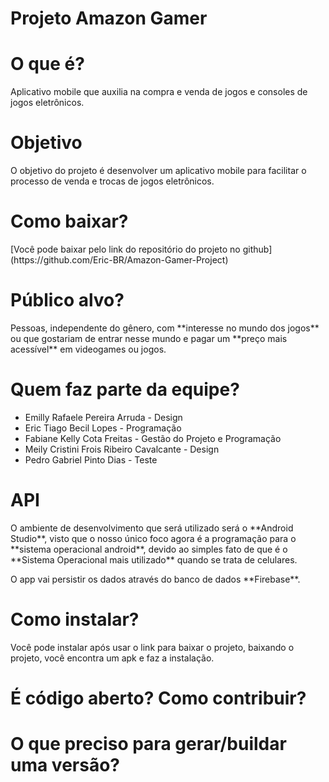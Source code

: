 <h1>Projeto Amazon Gamer</h1>

<h1>O que é?</h1>

<p>Aplicativo mobile que auxilia na compra e venda de jogos e consoles de jogos eletrônicos.</p>

<h1>Objetivo</h1>

<p>O objetivo do projeto é desenvolver um aplicativo mobile para facilitar o processo de venda e trocas de jogos eletrônicos.</p>

<h1>Como baixar?</h1>

<p>[Você pode baixar pelo link do repositório do projeto no github](https://github.com/Eric-BR/Amazon-Gamer-Project)</p>

<h1>Público alvo?</h1>

<p>Pessoas, independente do gênero, com **interesse no mundo dos jogos** ou que gostariam de entrar nesse mundo e pagar um **preço mais acessível** em videogames ou jogos.</p>

<h1>Quem faz parte da equipe?</h1>

<ul>
<li>Emilly Rafaele Pereira Arruda - Design</li>
<li>Eric Tiago Becil Lopes - Programação</li>
<li>Fabiane Kelly Cota Freitas - Gestão do Projeto e Programação</li>
<li>Meily Cristini Frois Ribeiro Cavalcante - Design</li>
<li>Pedro Gabriel Pinto Dias - Teste</li>
</ul>

<h1>API</h1>

<p>O ambiente de desenvolvimento que será utilizado será o **Android Studio**, visto que o nosso único foco agora é a programação para o **sistema operacional android**, devido ao simples fato de que é o **Sistema Operacional mais utilizado** quando se trata de celulares.</p>

<p>O app vai persistir os dados através do banco de dados **Firebase**.<p>
  
<h1>Como instalar?</h1>
<p>Você pode instalar após usar o link para baixar o projeto, baixando o projeto, você encontra um apk e faz a instalação.</p>

<h1>É código aberto? Como contribuir?</h1>

<h1>O que preciso para gerar/buildar uma versão?</h1>
